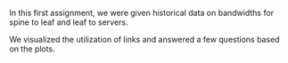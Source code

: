 In this first assignment, we were given historical data on bandwidths for spine to leaf and leaf to servers.

We visualized the utilization of links and answered a few questions based on the plots.
